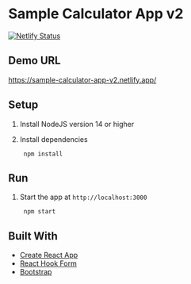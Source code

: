# Sample Calculator App v2

[![Netlify Status](https://api.netlify.com/api/v1/badges/221f147e-93f1-4339-a7ff-a24eb47fc0c8/deploy-status)](https://app.netlify.com/sites/sample-calculator-app-v2/deploys)

## Demo URL

<https://sample-calculator-app-v2.netlify.app/>

## Setup

1. Install NodeJS version 14 or higher
1. Install dependencies

        npm install


## Run

1. Start the app at `http://localhost:3000`

        npm start

## Built With

- [Create React App](https://github.com/facebook/create-react-app)
- [React Hook Form](https://react-hook-form.com/)
- [Bootstrap](https://getbootstrap.com/)
